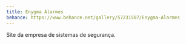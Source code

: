 ```yaml
---
title: Enygma Alarmes
behance: https://www.behance.net/gallery/57231507/Enygma-Alarmes
---
```


Site da empresa de sistemas de segurança.